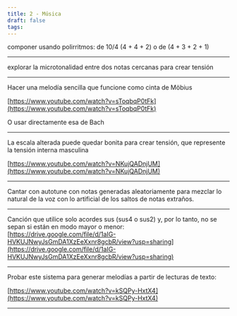 ```yaml
---
title: 2 - Música
draft: false
tags:
---
```

componer usando polirritmos: de 10/4 (4 \+ 4 \+ 2\) o de (4 \+ 3 \+ 2 \+ 1\)

---
explorar la microtonalidad entre dos notas cercanas para crear tensión

---
Hacer una melodía sencilla que funcione como cinta de Möbius

[https://www.youtube.com/watch?v=sToqbqP0tFk](https://www.youtube.com/watch?v=sToqbqP0tFk)

O usar directamente esa de Bach

---
La escala alterada puede quedar bonita para crear tensión, que represente la tensión interna masculina

[https://www.youtube.com/watch?v=NKujQADnjUM](https://www.youtube.com/watch?v=NKujQADnjUM)

---
Cantar con autotune con notas generadas aleatoriamente para mezclar lo natural de la voz con lo artificial de los saltos de notas extraños.

---
Canción que utilice solo acordes sus (sus4 o sus2) y, por lo tanto, no se sepan si están en modo mayor o menor: [https://drive.google.com/file/d/1aIG-HVKUJNwyJsGmDA1XzEeXxnr8gcbR/view?usp=sharing](https://drive.google.com/file/d/1aIG-HVKUJNwyJsGmDA1XzEeXxnr8gcbR/view?usp=sharing)

---
Probar este sistema para generar melodías a partir de lecturas de texto:

[https://www.youtube.com/watch?v=kSQPy-HxtX4](https://www.youtube.com/watch?v=kSQPy-HxtX4)

---
